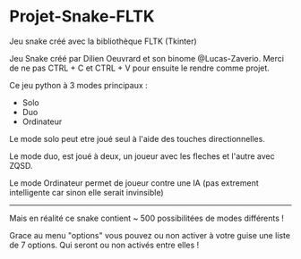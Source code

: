 # Projet-Snake-FLTK
Jeu snake créé avec la bibliothèque FLTK (Tkinter)

Jeu Snake créé par Dilien Oeuvrard et son binome @Lucas-Zaverio.
Merci de ne pas CTRL + C et CTRL + V pour ensuite le 
rendre comme projet. 

Ce jeu python à 3 modes principaux :

- Solo
- Duo
- Ordinateur

Le mode solo peut etre joué seul à l'aide des touches directionnelles.

Le mode duo, est joué à deux, un joueur avec les fleches et l'autre avec ZQSD.

Le mode Ordinateur permet de joueur contre une IA (pas extrement intelligente car sinon elle serait invinsible)

------------------

Mais en réalité ce snake contient ~ 500 possibilitées de modes différents !

Grace au menu "options" vous pouvez ou non activer à votre guise une liste de 7 options.
Qui seront ou non activés entre elles ! 
